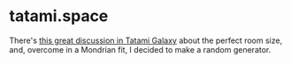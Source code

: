 # tatami.space

There's [this great discussion in Tatami Galaxy](https://www.youtube.com/watch?v=DjFwOrxFEIk) about the perfect room size, and, overcome in a Mondrian fit, I decided to make a random generator.
